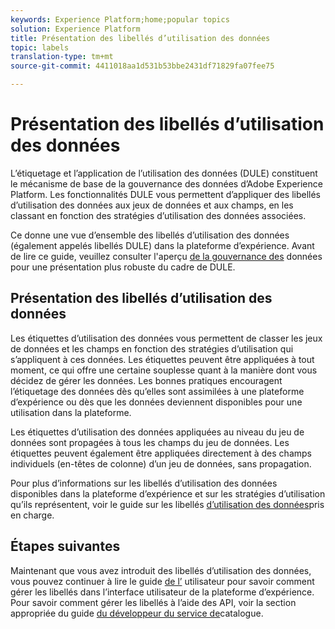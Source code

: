 ```yaml
---
keywords: Experience Platform;home;popular topics
solution: Experience Platform
title: Présentation des libellés d’utilisation des données
topic: labels
translation-type: tm+mt
source-git-commit: 4411018aa1d531b53bbe2431df71829fa07fee75

---
```



# Présentation des libellés d’utilisation des données

L’étiquetage et l’application de l’utilisation des données (DULE) constituent le mécanisme de base de la gouvernance des données d’Adobe Experience Platform. Les fonctionnalités DULE vous permettent d’appliquer des libellés d’utilisation des données aux jeux de données et aux champs, en les classant en fonction des stratégies d’utilisation des données associées.

Ce donne une vue d’ensemble des libellés d’utilisation des données (également appelés libellés DULE) dans la plateforme d’expérience. Avant de lire ce guide, veuillez consulter l&#39;aperçu [de la gouvernance des](../home.md) données pour une présentation plus robuste du cadre de DULE.

## Présentation des libellés d’utilisation des données

Les étiquettes d’utilisation des données vous permettent de classer les jeux de données et les champs en fonction des stratégies d’utilisation qui s’appliquent à ces données. Les étiquettes peuvent être appliquées à tout moment, ce qui offre une certaine souplesse quant à la manière dont vous décidez de gérer les données. Les bonnes pratiques encouragent l’étiquetage des données dès qu’elles sont assimilées à une plateforme d’expérience ou dès que les données deviennent disponibles pour une utilisation dans la plateforme.

Les étiquettes d’utilisation des données appliquées au niveau du jeu de données sont propagées à tous les champs du jeu de données. Les étiquettes peuvent également être appliquées directement à des champs individuels (en-têtes de colonne) d’un jeu de données, sans propagation.

Pour plus d’informations sur les libellés d’utilisation des données disponibles dans la plateforme d’expérience et sur les stratégies d’utilisation qu’ils représentent, voir le guide sur les libellés [d’utilisation des données](reference.md)pris en charge.

## Étapes suivantes

Maintenant que vous avez introduit des libellés d’utilisation des données, vous pouvez continuer à lire le guide [de l’](user-guide.md) utilisateur pour savoir comment gérer les libellés dans l’interface utilisateur de la plateforme d’expérience. Pour savoir comment gérer les libellés à l’aide des API, voir la section appropriée du guide [du développeur du service de](../../catalog/api/labels.md)catalogue.